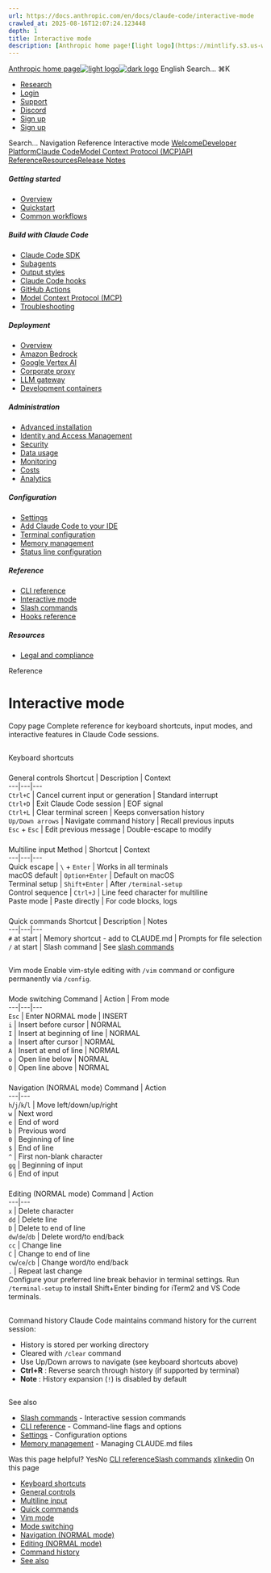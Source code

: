 ```yaml
---
url: https://docs.anthropic.com/en/docs/claude-code/interactive-mode
crawled_at: 2025-08-16T12:07:24.123448
depth: 1
title: Interactive mode
description: [Anthropic home page![light logo](https://mintlify.s3.us-west-1.amazonaws.com/anthropic/logo/light.svg)![dark logo](https://mintlify.s3.us-west-1.amazonaws.com/anthropic/logo/dark.svg)](https://docs.a...
---
```


[Anthropic home page![light logo](https://mintlify.s3.us-west-1.amazonaws.com/anthropic/logo/light.svg)![dark logo](https://mintlify.s3.us-west-1.amazonaws.com/anthropic/logo/dark.svg)](https://docs.anthropic.com/)
English
Search...
⌘K
  * [Research](https://www.anthropic.com/research)
  * [Login](https://console.anthropic.com/login)
  * [Support](https://support.anthropic.com/)
  * [Discord](https://www.anthropic.com/discord)
  * [Sign up](https://console.anthropic.com/login)
  * [Sign up](https://console.anthropic.com/login)


Search...
Navigation
Reference
Interactive mode
[Welcome](https://docs.anthropic.com/en/home)[Developer Platform](https://docs.anthropic.com/en/docs/intro)[Claude Code](https://docs.anthropic.com/en/docs/claude-code/overview)[Model Context Protocol (MCP)](https://docs.anthropic.com/en/docs/mcp)[API Reference](https://docs.anthropic.com/en/api/messages)[Resources](https://docs.anthropic.com/en/resources/overview)[Release Notes](https://docs.anthropic.com/en/release-notes/overview)
##### Getting started
  * [Overview](https://docs.anthropic.com/en/docs/claude-code/overview)
  * [Quickstart](https://docs.anthropic.com/en/docs/claude-code/quickstart)
  * [Common workflows](https://docs.anthropic.com/en/docs/claude-code/common-workflows)


##### Build with Claude Code
  * [Claude Code SDK](https://docs.anthropic.com/en/docs/claude-code/sdk)
  * [Subagents](https://docs.anthropic.com/en/docs/claude-code/sub-agents)
  * [Output styles](https://docs.anthropic.com/en/docs/claude-code/output-styles)
  * [Claude Code hooks](https://docs.anthropic.com/en/docs/claude-code/hooks-guide)
  * [GitHub Actions](https://docs.anthropic.com/en/docs/claude-code/github-actions)
  * [Model Context Protocol (MCP)](https://docs.anthropic.com/en/docs/claude-code/mcp)
  * [Troubleshooting](https://docs.anthropic.com/en/docs/claude-code/troubleshooting)


##### Deployment
  * [Overview](https://docs.anthropic.com/en/docs/claude-code/third-party-integrations)
  * [Amazon Bedrock](https://docs.anthropic.com/en/docs/claude-code/amazon-bedrock)
  * [Google Vertex AI](https://docs.anthropic.com/en/docs/claude-code/google-vertex-ai)
  * [Corporate proxy](https://docs.anthropic.com/en/docs/claude-code/corporate-proxy)
  * [LLM gateway](https://docs.anthropic.com/en/docs/claude-code/llm-gateway)
  * [Development containers](https://docs.anthropic.com/en/docs/claude-code/devcontainer)


##### Administration
  * [Advanced installation](https://docs.anthropic.com/en/docs/claude-code/setup)
  * [Identity and Access Management](https://docs.anthropic.com/en/docs/claude-code/iam)
  * [Security](https://docs.anthropic.com/en/docs/claude-code/security)
  * [Data usage](https://docs.anthropic.com/en/docs/claude-code/data-usage)
  * [Monitoring](https://docs.anthropic.com/en/docs/claude-code/monitoring-usage)
  * [Costs](https://docs.anthropic.com/en/docs/claude-code/costs)
  * [Analytics](https://docs.anthropic.com/en/docs/claude-code/analytics)


##### Configuration
  * [Settings](https://docs.anthropic.com/en/docs/claude-code/settings)
  * [Add Claude Code to your IDE](https://docs.anthropic.com/en/docs/claude-code/ide-integrations)
  * [Terminal configuration](https://docs.anthropic.com/en/docs/claude-code/terminal-config)
  * [Memory management](https://docs.anthropic.com/en/docs/claude-code/memory)
  * [Status line configuration](https://docs.anthropic.com/en/docs/claude-code/statusline)


##### Reference
  * [CLI reference](https://docs.anthropic.com/en/docs/claude-code/cli-reference)
  * [Interactive mode](https://docs.anthropic.com/en/docs/claude-code/interactive-mode)
  * [Slash commands](https://docs.anthropic.com/en/docs/claude-code/slash-commands)
  * [Hooks reference](https://docs.anthropic.com/en/docs/claude-code/hooks)


##### Resources
  * [Legal and compliance](https://docs.anthropic.com/en/docs/claude-code/legal-and-compliance)


Reference
# Interactive mode
Copy page
Complete reference for keyboard shortcuts, input modes, and interactive features in Claude Code sessions.
## 
[​](https://docs.anthropic.com/en/docs/claude-code/interactive-mode#keyboard-shortcuts)
Keyboard shortcuts
### 
[​](https://docs.anthropic.com/en/docs/claude-code/interactive-mode#general-controls)
General controls
Shortcut | Description | Context  
---|---|---  
`Ctrl+C` | Cancel current input or generation | Standard interrupt  
`Ctrl+D` | Exit Claude Code session | EOF signal  
`Ctrl+L` | Clear terminal screen | Keeps conversation history  
`Up/Down arrows` | Navigate command history | Recall previous inputs  
`Esc` + `Esc` | Edit previous message | Double-escape to modify  
### 
[​](https://docs.anthropic.com/en/docs/claude-code/interactive-mode#multiline-input)
Multiline input
Method | Shortcut | Context  
---|---|---  
Quick escape |  `\` + `Enter` | Works in all terminals  
macOS default | `Option+Enter` | Default on macOS  
Terminal setup | `Shift+Enter` | After `/terminal-setup`  
Control sequence | `Ctrl+J` | Line feed character for multiline  
Paste mode | Paste directly | For code blocks, logs  
### 
[​](https://docs.anthropic.com/en/docs/claude-code/interactive-mode#quick-commands)
Quick commands
Shortcut | Description | Notes  
---|---|---  
`#` at start | Memory shortcut - add to CLAUDE.md | Prompts for file selection  
`/` at start | Slash command | See [slash commands](https://docs.anthropic.com/en/docs/claude-code/slash-commands)  
## 
[​](https://docs.anthropic.com/en/docs/claude-code/interactive-mode#vim-mode)
Vim mode
Enable vim-style editing with `/vim` command or configure permanently via `/config`.
### 
[​](https://docs.anthropic.com/en/docs/claude-code/interactive-mode#mode-switching)
Mode switching
Command | Action | From mode  
---|---|---  
`Esc` | Enter NORMAL mode | INSERT  
`i` | Insert before cursor | NORMAL  
`I` | Insert at beginning of line | NORMAL  
`a` | Insert after cursor | NORMAL  
`A` | Insert at end of line | NORMAL  
`o` | Open line below | NORMAL  
`O` | Open line above | NORMAL  
### 
[​](https://docs.anthropic.com/en/docs/claude-code/interactive-mode#navigation-normal-mode)
Navigation (NORMAL mode)
Command | Action  
---|---  
`h`/`j`/`k`/`l` | Move left/down/up/right  
`w` | Next word  
`e` | End of word  
`b` | Previous word  
`0` | Beginning of line  
`$` | End of line  
`^` | First non-blank character  
`gg` | Beginning of input  
`G` | End of input  
### 
[​](https://docs.anthropic.com/en/docs/claude-code/interactive-mode#editing-normal-mode)
Editing (NORMAL mode)
Command | Action  
---|---  
`x` | Delete character  
`dd` | Delete line  
`D` | Delete to end of line  
`dw`/`de`/`db` | Delete word/to end/back  
`cc` | Change line  
`C` | Change to end of line  
`cw`/`ce`/`cb` | Change word/to end/back  
`.` | Repeat last change  
Configure your preferred line break behavior in terminal settings. Run `/terminal-setup` to install Shift+Enter binding for iTerm2 and VS Code terminals.
## 
[​](https://docs.anthropic.com/en/docs/claude-code/interactive-mode#command-history)
Command history
Claude Code maintains command history for the current session:
  * History is stored per working directory
  * Cleared with `/clear` command
  * Use Up/Down arrows to navigate (see keyboard shortcuts above)
  * **Ctrl+R** : Reverse search through history (if supported by terminal)
  * **Note** : History expansion (`!`) is disabled by default


## 
[​](https://docs.anthropic.com/en/docs/claude-code/interactive-mode#see-also)
See also
  * [Slash commands](https://docs.anthropic.com/en/docs/claude-code/slash-commands) - Interactive session commands
  * [CLI reference](https://docs.anthropic.com/en/docs/claude-code/cli-reference) - Command-line flags and options
  * [Settings](https://docs.anthropic.com/en/docs/claude-code/settings) - Configuration options
  * [Memory management](https://docs.anthropic.com/en/docs/claude-code/memory) - Managing CLAUDE.md files


Was this page helpful?
YesNo
[CLI reference](https://docs.anthropic.com/en/docs/claude-code/cli-reference)[Slash commands](https://docs.anthropic.com/en/docs/claude-code/slash-commands)
[x](https://x.com/AnthropicAI)[linkedin](https://www.linkedin.com/company/anthropicresearch)
On this page
  * [Keyboard shortcuts](https://docs.anthropic.com/en/docs/claude-code/interactive-mode#keyboard-shortcuts)
  * [General controls](https://docs.anthropic.com/en/docs/claude-code/interactive-mode#general-controls)
  * [Multiline input](https://docs.anthropic.com/en/docs/claude-code/interactive-mode#multiline-input)
  * [Quick commands](https://docs.anthropic.com/en/docs/claude-code/interactive-mode#quick-commands)
  * [Vim mode](https://docs.anthropic.com/en/docs/claude-code/interactive-mode#vim-mode)
  * [Mode switching](https://docs.anthropic.com/en/docs/claude-code/interactive-mode#mode-switching)
  * [Navigation (NORMAL mode)](https://docs.anthropic.com/en/docs/claude-code/interactive-mode#navigation-normal-mode)
  * [Editing (NORMAL mode)](https://docs.anthropic.com/en/docs/claude-code/interactive-mode#editing-normal-mode)
  * [Command history](https://docs.anthropic.com/en/docs/claude-code/interactive-mode#command-history)
  * [See also](https://docs.anthropic.com/en/docs/claude-code/interactive-mode#see-also)


